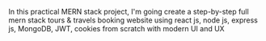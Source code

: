 In this practical MERN stack project, I'm going create a step-by-step full mern stack tours & travels booking website using react js, node js,  express js, MongoDB, JWT, cookies from scratch with modern UI and UX